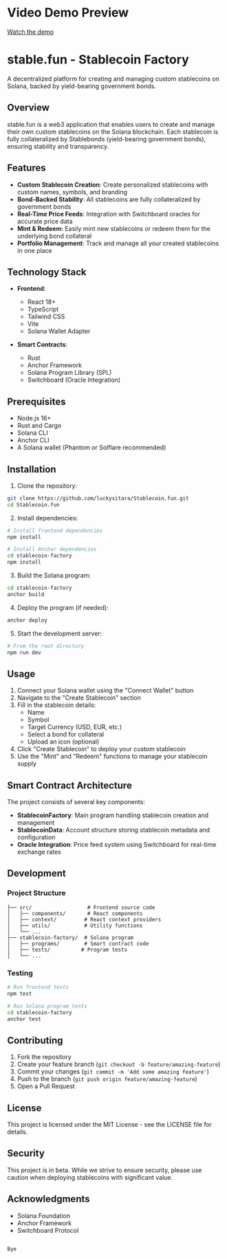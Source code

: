# Video Demo Preview  
[Watch the demo](https://drive.google.com/file/d/1cpyCSXJBw_TW12Jf0NixtnYng22e7203/view?usp=sharing)  

# stable.fun - Stablecoin Factory

A decentralized platform for creating and managing custom stablecoins on Solana, backed by yield-bearing government bonds.

## Overview

stable.fun is a web3 application that enables users to create and manage their own custom stablecoins on the Solana blockchain. Each stablecoin is fully collateralized by Stablebonds (yield-bearing government bonds), ensuring stability and transparency.

## Features

- **Custom Stablecoin Creation**: Create personalized stablecoins with custom names, symbols, and branding
- **Bond-Backed Stability**: All stablecoins are fully collateralized by government bonds
- **Real-Time Price Feeds**: Integration with Switchboard oracles for accurate price data
- **Mint & Redeem**: Easily mint new stablecoins or redeem them for the underlying bond collateral
- **Portfolio Management**: Track and manage all your created stablecoins in one place

## Technology Stack

- **Frontend**:
  - React 18+
  - TypeScript
  - Tailwind CSS
  - Vite
  - Solana Wallet Adapter

- **Smart Contracts**:
  - Rust
  - Anchor Framework
  - Solana Program Library (SPL)
  - Switchboard (Oracle Integration)

## Prerequisites

- Node.js 16+
- Rust and Cargo
- Solana CLI
- Anchor CLI
- A Solana wallet (Phantom or Solflare recommended)

## Installation

1. Clone the repository:
```bash
git clone https://github.com/luckysitara/Stablecoin.fun.git
cd Stablecoin.fun
```

2. Install dependencies:
```bash
# Install frontend dependencies
npm install

# Install Anchor dependencies
cd stablecoin-factory
npm install
```

3. Build the Solana program:
```bash
cd stablecoin-factory
anchor build
```

4. Deploy the program (if needed):
```bash
anchor deploy
```

5. Start the development server:
```bash
# From the root directory
npm run dev
```

## Usage

1. Connect your Solana wallet using the "Connect Wallet" button
2. Navigate to the "Create Stablecoin" section
3. Fill in the stablecoin details:
   - Name
   - Symbol
   - Target Currency (USD, EUR, etc.)
   - Select a bond for collateral
   - Upload an icon (optional)
4. Click "Create Stablecoin" to deploy your custom stablecoin
5. Use the "Mint" and "Redeem" functions to manage your stablecoin supply

## Smart Contract Architecture

The project consists of several key components:

- **StablecoinFactory**: Main program handling stablecoin creation and management
- **StablecoinData**: Account structure storing stablecoin metadata and configuration
- **Oracle Integration**: Price feed system using Switchboard for real-time exchange rates

## Development

### Project Structure
```
├── src/                  # Frontend source code
│   ├── components/       # React components
│   ├── context/         # React context providers
│   ├── utils/           # Utility functions
│   └── ...
├── stablecoin-factory/  # Solana program
│   ├── programs/        # Smart contract code
│   ├── tests/          # Program tests
│   └── ...
```

### Testing

```bash
# Run frontend tests
npm test

# Run Solana program tests
cd stablecoin-factory
anchor test
```

## Contributing

1. Fork the repository
2. Create your feature branch (`git checkout -b feature/amazing-feature`)
3. Commit your changes (`git commit -m 'Add some amazing feature'`)
4. Push to the branch (`git push origin feature/amazing-feature`)
5. Open a Pull Request

## License

This project is licensed under the MIT License - see the LICENSE file for details.

## Security

This project is in beta. While we strive to ensure security, please use caution when deploying stablecoins with significant value.

## Acknowledgments

- Solana Foundation
- Anchor Framework
- Switchboard Protocol
```

Bye
